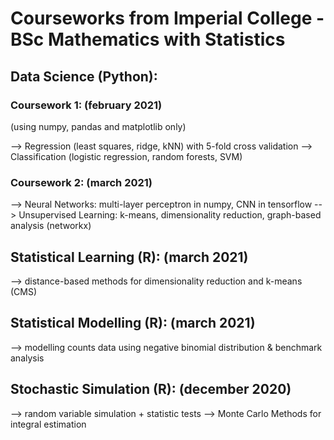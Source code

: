 # Courseworks from Imperial College - BSc Mathematics with Statistics

## Data Science (Python):

### Coursework 1: (february 2021)

(using numpy, pandas and matplotlib only)

--> Regression (least squares, ridge, kNN) with 5-fold cross validation
--> Classification (logistic regression, random forests, SVM)


### Coursework 2: (march 2021)

--> Neural Networks: multi-layer perceptron in numpy, CNN in tensorflow
--> Unsupervised Learning: k-means, dimensionality reduction, graph-based analysis (networkx)

## Statistical Learning (R): (march 2021)

--> distance-based methods for dimensionality reduction and k-means (CMS)

## Statistical Modelling (R): (march 2021)

--> modelling counts data using negative binomial distribution & benchmark analysis

## Stochastic Simulation (R): (december 2020)

--> random variable simulation + statistic tests
--> Monte Carlo Methods for integral estimation 


